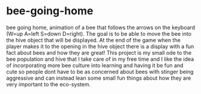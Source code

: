 # bee-going-home
bee going home, animation of a bee that follows the arrows on the keyboard (W=up A=left S=down D=right). The goal is to be able to move the bee into the hive object that will be displayed. At the end of the game when the player makes it to the opening in the hive object there is a display with a fun fact about bees and how they are great! This project is my small ode to the bee population and hive that I take care of in my free time and I like the idea of incorporating more bee culture into learning and having it be fun and cute so people dont have to be as concerned about bees with stinger being aggressive and can instead lean some small fun things about how they are very important to the eco-system.
